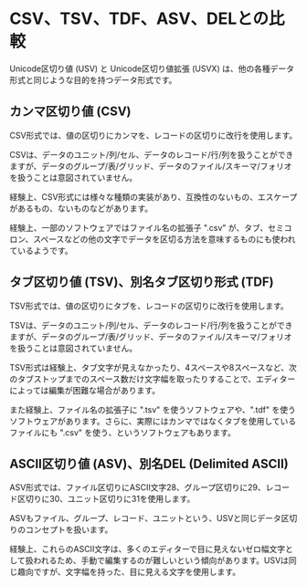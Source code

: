 # CSV、TSV、TDF、ASV、DELとの比較

Unicode区切り値 (USV) と Unicode区切り値拡張 (USVX) は、他の各種データ形式と同じような目的を持つデータ形式です。

## カンマ区切り値 (CSV)

CSV形式では、値の区切りにカンマを、レコードの区切りに改行を使用します。

CSVは、データのユニット/列/セル、データのレコード/行/列を扱うことができますが、データのグループ/表/グリッド、データのファイル/スキーマ/フォリオを扱うことは意図されていません。

経験上、CSV形式には様々な種類の実装があり、互換性のないもの、エスケープがあるもの、ないものなどがあります。

経験上、一部のソフトウェアではファイル名の拡張子 ".csv" が、タブ、セミコロン、スペースなどの他の文字でデータを区切る方法を意味するものにも使われているようです。

## タブ区切り値 (TSV)、別名タブ区切り形式 (TDF)

TSV形式では、値の区切りにタブを、レコードの区切りに改行を使用します。

TSVは、データのユニット/列/セル、データのレコード/行/列を扱うことができますが、データのグループ/表/グリッド、データのファイル/スキーマ/フォリオを扱うことは意図されていません。

TSV形式は経験上、タブ文字が見えなかったり、4スペースや8スペースなど、次のタブストップまでのスペース数だけ文字幅を取ったりすることで、エディターによっては編集が困難な場合があります。

また経験上、ファイル名の拡張子に ".tsv" を使うソフトウェアや、".tdf" を使うソフトウェアがあります。さらに、実際にはカンマではなくタブを使用しているファイルにも ".csv" を使う、というソフトウェアもあります。

## ASCII区切り値 (ASV)、別名DEL (Delimited ASCII)

ASV形式では、ファイル区切りにASCII文字28、グループ区切りに29、レコード区切りに30、ユニット区切りに31を使用します。

ASVもファイル、グループ、レコード、ユニットという、USVと同じデータ区切りのコンセプトを扱います。

経験上、これらのASCII文字は、多くのエディターで目に見えないゼロ幅文字として扱われるため、手動で編集するのが難しいという傾向があります。USVは同じ趣向ですが、文字幅を持った、目に見える文字を使用します。
